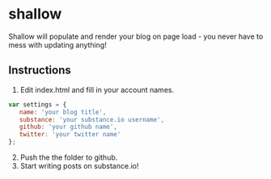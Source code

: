 shallow
=======

Shallow will populate and render your blog on page load - you never have to mess with updating anything!

## Instructions

1. Edit index.html and fill in your account names.

```javascript
var settings = {
   name: 'your blog title',
   substance: 'your substance.io username',
   github: 'your github name',
   twitter: 'your twitter name'
};
```

2. Push the the folder to github.
3. Start writing posts on substance.io!